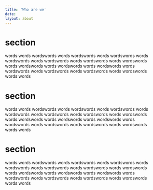 ```yaml
---
title: 'Who are we'
date: 
layout: about
---
```


# section
words words wordswords words wordswords words wordswords words wordswords words wordswords words wordswords words wordswords words wordswords words wordswords words wordswords words wordswords words wordswords words wordswords words wordswords words words

# section
words words wordswords words wordswords words wordswords words wordswords words wordswords words wordswords words wordswords words wordswords words wordswords words wordswords words wordswords words wordswords words wordswords words wordswords words words

# section
words words wordswords words wordswords words wordswords words wordswords words wordswords words wordswords words wordswords words wordswords words wordswords words wordswords words wordswords words wordswords words wordswords words wordswords words words